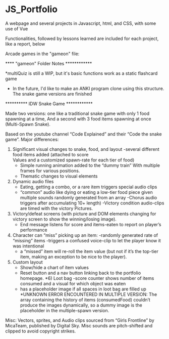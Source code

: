 # JS_Portfolio
A webpage and several projects in Javascript, html, and CSS, with some use of Vue

Functionalities, followed by lessons learned are included for each project, like a report, below

Arcade games in the "gameon" file:

****  "gameon" Folder Notes ************

  *multiQuiz is still a WIP, but it's basic functions work as a static flashcard game
  * In the future, I'd like to make an ANKI program clone using this structure.
  The snake game versions are finished
  
********** IDW Snake Game ************

Made two versions: one like a traditional snake game with only 1 food spawning at a time,
And a second with 3 food items spawning at once (Multi-Spawn Snake).

Based on the youtube channel “Code Explained” and their “Code the snake game”. 
Major differences: 
1) Significant visual changes to snake, food, and layout
	-several different food items added (attached to score 	
	Values and a customized spawn-rate for each tier of food)
	- Simple running animation added to the “dummy train” 
	With multiple frames for various positions.
	- Thematic changes to visual elements
2) Dynamic audio files 
	- Eating, getting a combo, or a rare item triggers special 
	audio clips 
	- “common” audio like dying or eating a low-tier food piece 
	given multiple sounds randomly generated from an array
	-Chorus audio triggers after accumulating 10+ length)
	-Victory condition audio-clips are timed with the victory 
	Pictures.
3) Victory/defeat screens (with picture and DOM elements changing 		for victory screen to show the winning/losing image).
	- End message listens for score and items-eaten to report 
	on player’s performance
4) Character can “miss” picking up an item:
	-randomly generated rate of “missing” items
	-triggers a confused voice-clip to let the player know it 
	was intentional
	- a “missed” item will re-roll the item value (but not if 
	it’s the top-tier item, making an exception to be nice to
	the player).
5) Custom layout
	- Show/hide a chart of item values
	- Reset button and a nav button linking back to
	the portfolio homepage. 
*6) Loot bag 
	-score counter shows number of items consumed and a visual 		for which object was eaten
	- has a placeholder image if all spaces in loot bag are 		filled up
*UNKNOWN ERROR ENCOUNTERED IN MULTIPLE VERSION: The array containing the history of items (consumedFood) couldn’t produce the images dynamically, so a dummy image is the placeholder in the multiple-spawn version. 

Misc:
Vectors, sprites, and Audio clips sourced from “Girls Frontline” by MicaTeam, published by Digital Sky.
Misc sounds are pitch-shifted and clipped to avoid copyright strikes.
